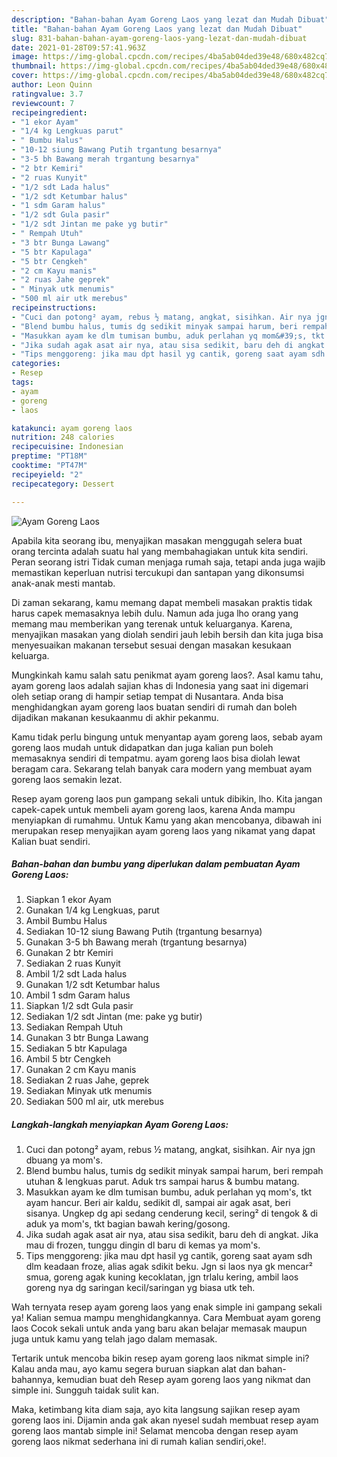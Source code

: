 ```yaml
---
description: "Bahan-bahan Ayam Goreng Laos yang lezat dan Mudah Dibuat"
title: "Bahan-bahan Ayam Goreng Laos yang lezat dan Mudah Dibuat"
slug: 831-bahan-bahan-ayam-goreng-laos-yang-lezat-dan-mudah-dibuat
date: 2021-01-28T09:57:41.963Z
image: https://img-global.cpcdn.com/recipes/4ba5ab04ded39e48/680x482cq70/ayam-goreng-laos-foto-resep-utama.jpg
thumbnail: https://img-global.cpcdn.com/recipes/4ba5ab04ded39e48/680x482cq70/ayam-goreng-laos-foto-resep-utama.jpg
cover: https://img-global.cpcdn.com/recipes/4ba5ab04ded39e48/680x482cq70/ayam-goreng-laos-foto-resep-utama.jpg
author: Leon Quinn
ratingvalue: 3.7
reviewcount: 7
recipeingredient:
- "1 ekor Ayam"
- "1/4 kg Lengkuas parut"
- " Bumbu Halus"
- "10-12 siung Bawang Putih trgantung besarnya"
- "3-5 bh Bawang merah trgantung besarnya"
- "2 btr Kemiri"
- "2 ruas Kunyit"
- "1/2 sdt Lada halus"
- "1/2 sdt Ketumbar halus"
- "1 sdm Garam halus"
- "1/2 sdt Gula pasir"
- "1/2 sdt Jintan me pake yg butir"
- " Rempah Utuh"
- "3 btr Bunga Lawang"
- "5 btr Kapulaga"
- "5 btr Cengkeh"
- "2 cm Kayu manis"
- "2 ruas Jahe geprek"
- " Minyak utk menumis"
- "500 ml air utk merebus"
recipeinstructions:
- "Cuci dan potong² ayam, rebus ½ matang, angkat, sisihkan. Air nya jgn dbuang ya mom&#39;s."
- "Blend bumbu halus, tumis dg sedikit minyak sampai harum, beri rempah utuhan &amp; lengkuas parut. Aduk trs sampai harus &amp; bumbu matang."
- "Masukkan ayam ke dlm tumisan bumbu, aduk perlahan yq mom&#39;s, tkt ayam hancur. Beri air kaldu, sedikit dl, sampai air agak asat, beri sisanya. Ungkep dg api sedang cenderung kecil, sering² di tengok &amp; di aduk ya mom&#39;s, tkt bagian bawah kering/gosong."
- "Jika sudah agak asat air nya, atau sisa sedikit, baru deh di angkat. Jika mau di frozen, tunggu dingin dl baru di kemas ya mom&#39;s."
- "Tips menggoreng: jika mau dpt hasil yg cantik, goreng saat ayam sdh dlm keadaan froze, alias agak sdikit beku. Jgn si laos nya gk mencar² smua, goreng agak kuning kecoklatan, jgn trlalu kering, ambil laos goreng nya dg saringan kecil/saringan yg biasa utk teh."
categories:
- Resep
tags:
- ayam
- goreng
- laos

katakunci: ayam goreng laos 
nutrition: 248 calories
recipecuisine: Indonesian
preptime: "PT18M"
cooktime: "PT47M"
recipeyield: "2"
recipecategory: Dessert

---
```



![Ayam Goreng Laos](https://img-global.cpcdn.com/recipes/4ba5ab04ded39e48/680x482cq70/ayam-goreng-laos-foto-resep-utama.jpg)

Apabila kita seorang ibu, menyajikan masakan menggugah selera buat orang tercinta adalah suatu hal yang membahagiakan untuk kita sendiri. Peran seorang istri Tidak cuman menjaga rumah saja, tetapi anda juga wajib memastikan keperluan nutrisi tercukupi dan santapan yang dikonsumsi anak-anak mesti mantab.

Di zaman  sekarang, kamu memang dapat membeli masakan praktis tidak harus capek memasaknya lebih dulu. Namun ada juga lho orang yang memang mau memberikan yang terenak untuk keluarganya. Karena, menyajikan masakan yang diolah sendiri jauh lebih bersih dan kita juga bisa menyesuaikan makanan tersebut sesuai dengan masakan kesukaan keluarga. 



Mungkinkah kamu salah satu penikmat ayam goreng laos?. Asal kamu tahu, ayam goreng laos adalah sajian khas di Indonesia yang saat ini digemari oleh setiap orang di hampir setiap tempat di Nusantara. Anda bisa menghidangkan ayam goreng laos buatan sendiri di rumah dan boleh dijadikan makanan kesukaanmu di akhir pekanmu.

Kamu tidak perlu bingung untuk menyantap ayam goreng laos, sebab ayam goreng laos mudah untuk didapatkan dan juga kalian pun boleh memasaknya sendiri di tempatmu. ayam goreng laos bisa diolah lewat beragam cara. Sekarang telah banyak cara modern yang membuat ayam goreng laos semakin lezat.

Resep ayam goreng laos pun gampang sekali untuk dibikin, lho. Kita jangan capek-capek untuk membeli ayam goreng laos, karena Anda mampu menyiapkan di rumahmu. Untuk Kamu yang akan mencobanya, dibawah ini merupakan resep menyajikan ayam goreng laos yang nikamat yang dapat Kalian buat sendiri.

<!--inarticleads1-->

##### Bahan-bahan dan bumbu yang diperlukan dalam pembuatan Ayam Goreng Laos:

1. Siapkan 1 ekor Ayam
1. Gunakan 1/4 kg Lengkuas, parut
1. Ambil  Bumbu Halus
1. Sediakan 10-12 siung Bawang Putih (trgantung besarnya)
1. Gunakan 3-5 bh Bawang merah (trgantung besarnya)
1. Gunakan 2 btr Kemiri
1. Sediakan 2 ruas Kunyit
1. Ambil 1/2 sdt Lada halus
1. Gunakan 1/2 sdt Ketumbar halus
1. Ambil 1 sdm Garam halus
1. Siapkan 1/2 sdt Gula pasir
1. Sediakan 1/2 sdt Jintan (me: pake yg butir)
1. Sediakan  Rempah Utuh
1. Gunakan 3 btr Bunga Lawang
1. Sediakan 5 btr Kapulaga
1. Ambil 5 btr Cengkeh
1. Gunakan 2 cm Kayu manis
1. Sediakan 2 ruas Jahe, geprek
1. Sediakan  Minyak utk menumis
1. Sediakan 500 ml air, utk merebus




<!--inarticleads2-->

##### Langkah-langkah menyiapkan Ayam Goreng Laos:

1. Cuci dan potong² ayam, rebus ½ matang, angkat, sisihkan. Air nya jgn dbuang ya mom&#39;s.
1. Blend bumbu halus, tumis dg sedikit minyak sampai harum, beri rempah utuhan &amp; lengkuas parut. Aduk trs sampai harus &amp; bumbu matang.
1. Masukkan ayam ke dlm tumisan bumbu, aduk perlahan yq mom&#39;s, tkt ayam hancur. Beri air kaldu, sedikit dl, sampai air agak asat, beri sisanya. Ungkep dg api sedang cenderung kecil, sering² di tengok &amp; di aduk ya mom&#39;s, tkt bagian bawah kering/gosong.
1. Jika sudah agak asat air nya, atau sisa sedikit, baru deh di angkat. Jika mau di frozen, tunggu dingin dl baru di kemas ya mom&#39;s.
1. Tips menggoreng: jika mau dpt hasil yg cantik, goreng saat ayam sdh dlm keadaan froze, alias agak sdikit beku. Jgn si laos nya gk mencar² smua, goreng agak kuning kecoklatan, jgn trlalu kering, ambil laos goreng nya dg saringan kecil/saringan yg biasa utk teh.




Wah ternyata resep ayam goreng laos yang enak simple ini gampang sekali ya! Kalian semua mampu menghidangkannya. Cara Membuat ayam goreng laos Cocok sekali untuk anda yang baru akan belajar memasak maupun juga untuk kamu yang telah jago dalam memasak.

Tertarik untuk mencoba bikin resep ayam goreng laos nikmat simple ini? Kalau anda mau, ayo kamu segera buruan siapkan alat dan bahan-bahannya, kemudian buat deh Resep ayam goreng laos yang nikmat dan simple ini. Sungguh taidak sulit kan. 

Maka, ketimbang kita diam saja, ayo kita langsung sajikan resep ayam goreng laos ini. Dijamin anda gak akan nyesel sudah membuat resep ayam goreng laos mantab simple ini! Selamat mencoba dengan resep ayam goreng laos nikmat sederhana ini di rumah kalian sendiri,oke!.

